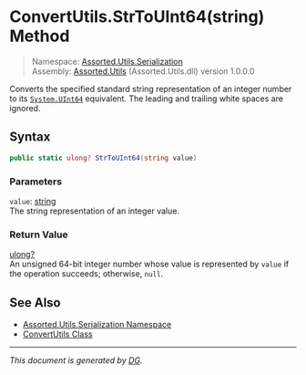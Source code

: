 ﻿# ConvertUtils.StrToUInt64(string) Method

> Namespace: [Assorted.Utils.Serialization](index.md#assortedutilsserialization-namespace)\
> Assembly: [Assorted.Utils](index.md) (Assorted.Utils.dll) version 1.0.0.0

Converts the specified standard string representation of an integer number to its [`System.UInt64`](https://docs.microsoft.com/en-us/dotnet/api/system.uint64) equivalent. The leading and trailing white spaces are ignored.

## Syntax

```csharp
public static ulong? StrToUInt64(string value)
```

### Parameters

`value`: [string](https://docs.microsoft.com/en-us/dotnet/api/system.string)\
The string representation of an integer value.

### Return Value

[ulong?](https://docs.microsoft.com/en-us/dotnet/api/system.nullable-1)\
An unsigned 64-bit integer number whose value is represented by `value` if the operation succeeds; otherwise, `null`.

## See Also

- [Assorted.Utils.Serialization Namespace](index.md#assortedutilsserialization-namespace)
- [ConvertUtils Class](Assorted.Utils.Serialization.ConvertUtils.md)

---

_This document is generated by [DG](https://github.com/Khojasteh/dg)._
